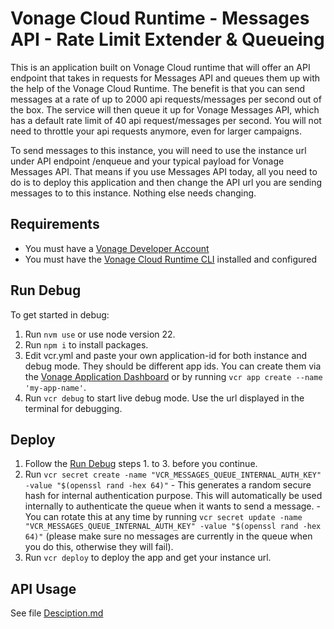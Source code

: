 # Vonage Cloud Runtime -  Messages API - Rate Limit Extender & Queueing

This is an application built on Vonage Cloud runtime that will offer an API endpoint that takes in requests for Messages API and queues them up with the help of the Vonage Cloud Runtime. The benefit is that you can send messages at a rate of up to 2000 api requests/messages per second out of the box. The service will then queue it up for Vonage Messages API, which has a default rate limit of 40 api request/messages per second. You will not need to throttle your api requests anymore, even for larger campaigns.

To send messages to this instance, you will need to use the instance url under API endpoint /enqueue and your typical payload for Vonage Messages API. That means if you use Messages API today, all you need to do is to deploy this application and then change the API url you are sending messages to to this instance. Nothing else needs changing.

## Requirements
- You must have a [Vonage Developer Account](https://developer.vonage.com/)
- You must have the [Vonage Cloud Runtime CLI](https://developer.vonage.com/en/vonage-cloud-runtime/getting-started/working-locally) installed and configured

## Run Debug

To get started in debug:

1. Run `nvm use` or use node version 22.
2. Run `npm i` to install packages.
3. Edit vcr.yml and paste your own application-id for both instance and debug mode. They should be different app ids. You can create them via the [Vonage Application Dashboard](https://dashboard.nexmo.com/applications/new) or by running `vcr app create --name 'my-app-name'`.
4. Run `vcr debug` to start live debug mode. Use the url displayed in the terminal for debugging.

## Deploy

1. Follow the [Run Debug](#run-debug) steps 1. to 3. before you continue.
2. Run `vcr secret create -name "VCR_MESSAGES_QUEUE_INTERNAL_AUTH_KEY" -value "$(openssl rand -hex 64)"`
       - This generates a random secure hash for internal authentication purpose. This will automatically be used internally to authenticate the queue when it wants to send a message. 
       - You can rotate this at any time by running `vcr secret update -name "VCR_MESSAGES_QUEUE_INTERNAL_AUTH_KEY" -value "$(openssl rand -hex 64)"` (please make sure no messages are currently in the queue when you do this, otherwise they will fail).
3. Run `vcr deploy` to deploy the app and get your instance url.

## API Usage

See file [Desciption.md](./Description.md)
